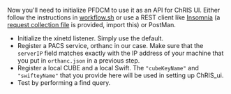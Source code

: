 
Now you'll need to initialize PFDCM to use it as an API for ChRIS UI. Either follow the instructions in [workflow.sh](../pfdcm/workflow.sh) or use a REST client like [Insomnia](https://insomnia.rest/) (a [request collection file](./examples/Insomnia.yaml) is provided, import this) or PostMan.

- Initialize the xinetd listener. Simply use the default.
- Register a PACS service, orthanc in our case. Make sure that the `serverIP` field matches exactly with the IP address of your machine that you put in `orthanc.json` in a previous step.
- Register a local CUBE and a local Swift. The `"cubeKeyName"` and `"swifteyName"` that you provide here will be used in setting up ChRIS_ui.
- Test by performing a find query.

